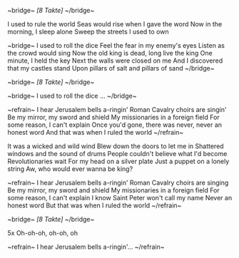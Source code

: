 ~bridge~
_[8 Takte]_
~/bridge~

I used to rule the world 
Seas would rise when I gave the word 
Now in the morning, I sleep alone 
Sweep the streets I used to own 

~bridge~
I used to roll the dice 
Feel the fear in my enemy's eyes 
Listen as the crowd would sing 
Now the old king is dead, long live the king 
One minute, I held the key 
Next the walls were closed on me 
And I discovered that my castles stand 
Upon pillars of salt and pillars of sand 
~/bridge~

~bridge~
_[8 Takte]_
~/bridge~  

~bridge~
I used to roll the dice ...
~/bridge~

~refrain~
I hear Jerusalem bells a-ringin' 
Roman Cavalry choirs are singin' 
Be my mirror, my sword and shield 
My missionaries in a foreign field 
For some reason, I can't explain 
Once you'd gone, there was never, never an honest word 
And that was when I ruled the world 
~/refrain~

It was a wicked and wild wind 
Blew down the doors to let me in 
Shattered windows and the sound of drums 
People couldn't believe what I'd become 
Revolutionaries wait 
For my head on a silver plate 
Just a puppet on a lonely string 
Aw, who would ever wanna be king? 

~refrain~
I hear Jerusalem bells a-ringin' 
Roman Cavalry choirs are singing 
Be my mirror, my sword and shield 
My missionaries in a foreign field 
For some reason, I can't explain 
I know Saint Peter won't call my name 
Never an honest word 
But that was when I ruled the world 
~/refrain~

~bridge~
_[8 Takte]_
~/bridge~

5x
Oh-oh-oh, oh-oh, oh 

~refrain~
I hear Jerusalem bells a-ringin'...
~/refrain~
